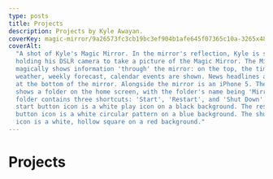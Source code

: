 ```yaml
---
type: posts
title: Projects
description: Projects by Kyle Awayan.
coverKey: magic-mirror/9a26573fc3cb19bc3ef904b1afe645f07365c10a-3265x4898.webp
coverAlt:
  "A shot of Kyle's Magic Mirror. In the mirror's reflection, Kyle is seen
  holding his DSLR camera to take a picture of the Magic Mirror. The Mirror
  magically shows information 'through' the mirror: on the top, the time, date,
  weather, weekly forecast, calendar events are shown. News headlines are shown
  at the bottom of the mirror. Alongside the mirror is an iPhone 5. The iPhone
  shows a folder on the home screen, with the folder's name being 'Mirror'. The
  folder contains three shortcuts: 'Start', 'Restart', and 'Shut Down'. The
  start button icon is a white play icon on a black background. The restart
  button icon is a white circular pattern on a blue background. The shut down
  icon is a white, hollow square on a red background."
---
```


# Projects
